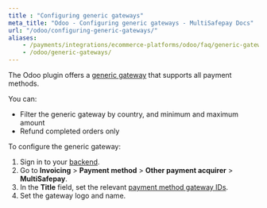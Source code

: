 ```yaml
---
title : "Configuring generic gateways"
meta_title: "Odoo - Configuring generic gateways - MultiSafepay Docs"
url: "/odoo/configuring-generic-gateways/"
aliases:
    - /payments/integrations/ecommerce-platforms/odoo/faq/generic-gateways/
    - /odoo/generic-gateways/
---
```

The Odoo plugin offers a [generic gateway](/developer/generic-gateways/) that supports all payment methods. 

You can:

- Filter the generic gateway by country, and minimum and maximum amount
- Refund completed orders only

To configure the generic gateway:

1. Sign in to your [backend](/glossaries/multisafepay-glossary/#backend). 
2. Go to **Invoicing** > **Payment method** > **Other payment acquirer** > **MultiSafepay**.
3. In the **Title** field, set the relevant [payment method gateway IDs](https://docs-api.multisafepay.com/reference/gateway-ids). 
4. Set the gateway logo and name.

